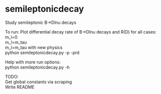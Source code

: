 # semileptonicdecay
Study semileptonic B->Dlnu decays

To run:
Plot differential decay rate of B->Dlnu decays and R(D) for all cases:<br />
m_l=0<br />
m_l=m_tau<br />
m_l=m_tau with new physics<br />
python semileptonicdecay.py -p -prd <br />

Help with more run options:<br />
python semileptonicdecay.py -h <br />

TODO:<br />
Get global constants via scraping<br />
Write README
